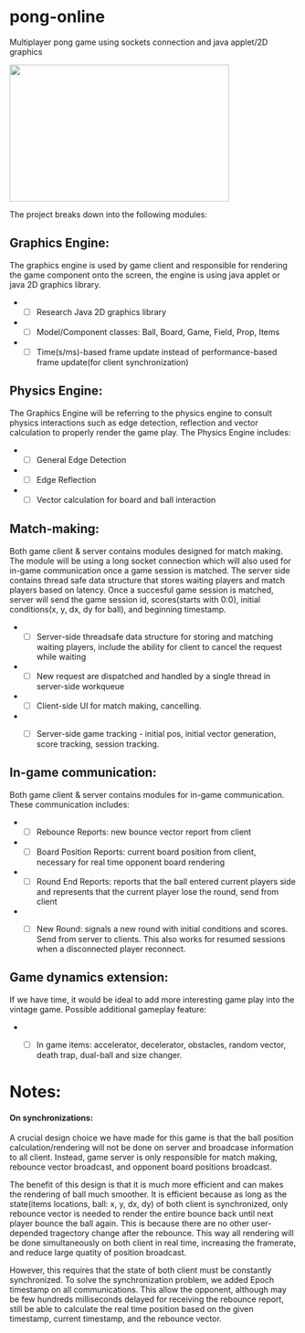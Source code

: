 # pong-online
Multiplayer pong game using sockets connection and java applet/2D graphics

<img src="https://teachingkidstocode.io/wp-content/uploads/2017/08/Pong-1920x1200-31.jpg" width="384" height="240" />


The project breaks down into the following modules:

## Graphics Engine:
The graphics engine is used by game client and responsible for rendering the game component onto the screen, the engine is using java applet or java 2D graphics library.
* - [ ] Research Java 2D graphics library
* - [ ] Model/Component classes: Ball, Board, Game, Field, Prop, Items
* - [ ] Time(s/ms)-based frame update instead of performance-based frame update(for client synchronization)

## Physics Engine:
The Graphics Engine will be referring to the physics engine to consult physics interactions such as edge detection, reflection and vector calculation to properly render the game play. The Physics Engine includes: 
 
* - [ ] General Edge Detection
* - [ ] Edge Reflection
* - [ ] Vector calculation for board and ball interaction

## Match-making:
Both game client & server contains modules designed for match making. The module will be using a long socket connection which will also used for in-game communication once a game session is matched. The server side contains thread safe data structure that stores waiting players and match players based on latency. Once a succesful game session is matched, server will send the game session id, scores(starts with 0:0), initial conditions(x, y, dx, dy for ball), and beginning timestamp.

* - [ ] Server-side threadsafe data structure for storing and matching waiting players, include the ability for client to cancel the request while waiting
* - [ ] New request are dispatched and handled by a single thread in server-side workqueue
* - [ ] Client-side UI for match making, cancelling.
* - [ ] Server-side game tracking - initial pos, initial vector generation, score tracking, session tracking.


## In-game communication:
Both game client & server contains modules for in-game communication. These communication includes:

* - [ ] Rebounce Reports: new bounce vector report from client
* - [ ] Board Position Reports: current board position from client, necessary for real time opponent board rendering
* - [ ] Round End Reports: reports that the ball entered current players side and represents that the current player lose the round, send from client
* - [ ] New Round: signals a new round with initial conditions and scores. Send from server to clients. This also works for resumed sessions when a disconnected player reconnect.


## Game dynamics extension:

If we have time, it would be ideal to add more interesting game play into the vintage game. Possible additional gameplay feature:

* - [ ] In game items: accelerator, decelerator, obstacles, random vector, death trap, dual-ball and size changer.


# Notes:
#### On synchronizations:
A crucial design choice we have made for this game is that the ball position calculation/rendering will not be done on server and broadcase information to all client. Instead, game server is only responsible for match making, rebounce vector broadcast, and opponent board positions broadcast. 

The benefit of this design is that it is much more efficient and can makes the rendering of ball much smoother. It is efficient because as long as the state(items locations, ball: x, y, dx, dy) of both client is synchronized, only rebounce vector is needed to render the entire bounce back until next player bounce the ball again. This is because there are no other user-depended tragectory change after the rebounce. This way all rendering will be done simultaneously on both client in real time, increasing the framerate, and reduce large quatity of position broadcast.

However, this requires that the state of both client must be constantly synchronized. To solve the synchronization problem, we added Epoch timestamp on all communications. This allow the opponent, although may be few hundreds milliseconds delayed for receiving the rebounce report, still be able to calculate the real time position based on the given timestamp, current timestamp, and the rebounce vector.

